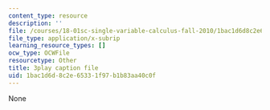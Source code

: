 ```yaml
---
content_type: resource
description: ''
file: /courses/18-01sc-single-variable-calculus-fall-2010/1bac1d6d8c2e65331f97b1b83aa40c0f_ELWqePHYjCk.srt
file_type: application/x-subrip
learning_resource_types: []
ocw_type: OCWFile
resourcetype: Other
title: 3play caption file
uid: 1bac1d6d-8c2e-6533-1f97-b1b83aa40c0f
---
```

None

